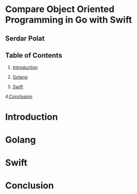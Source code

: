 # Compare Object Oriented Programming in Go with Swift
## Serdar Polat

## Table of Contents
1. [Introduction](#1-Introduction)

2. [Golang](#Golang)

3. [Swift](#Swift)

4.[Conclusion](#Conclusion)

# Introduction


# Golang

# Swift

# Conclusion


